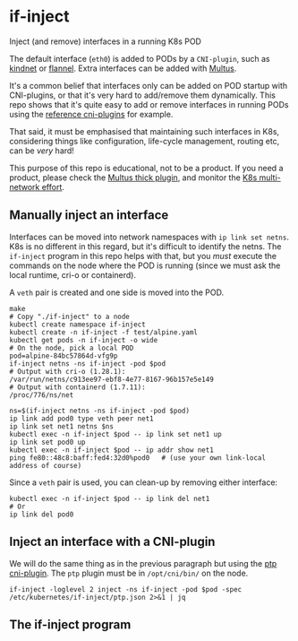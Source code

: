# if-inject

Inject (and remove) interfaces in a running K8s POD

The default interface (`eth0`) is added to PODs by a `CNI-plugin`,
such as [kindnet](https://github.com/aojea/kindnet) or
[flannel](https://github.com/flannel-io/flannel). Extra interfaces can
be added with [Multus](https://github.com/k8snetworkplumbingwg/multus-cni).

It's a common belief that interfaces only can be added on POD startup
with CNI-plugins, or that it's very hard to add/remove them
dynamically. This repo shows that it's quite easy to add or remove
interfaces in running PODs using the [reference cni-plugins](
https://github.com/containernetworking/plugins) for example.

That said, it must be emphasised that maintaining such interfaces in
K8s, considering things like configuration, life-cycle management,
routing etc, can be *very* hard!

This purpose of this repo is educational, not to be a product. If you
need a product, please check the [Multus thick plugin](
https://github.com/k8snetworkplumbingwg/multus-cni), and monitor the
[K8s multi-network effort](
https://github.com/kubernetes/enhancements/pull/3700).



## Manually inject an interface

Interfaces can be moved into network namespaces with `ip link set
netns`.  K8s is no different in this regard, but it's difficult to
identify the netns. The `if-inject` program in this repo helps with
that, but you *must* execute the commands on the node where the POD is
running (since we must ask the local runtime, cri-o or containerd).

A `veth` pair is created and one side is moved into the POD.

```
make
# Copy "./if-inject" to a node 
kubectl create namespace if-inject
kubectl create -n if-inject -f test/alpine.yaml
kubectl get pods -n if-inject -o wide
# On the node, pick a local POD
pod=alpine-84bc57864d-vfg9p
if-inject netns -ns if-inject -pod $pod
# Output with cri-o (1.28.1):
/var/run/netns/c913ee97-ebf8-4e77-8167-96b157e5e149
# Output with containerd (1.7.11):
/proc/776/ns/net

ns=$(if-inject netns -ns if-inject -pod $pod)
ip link add pod0 type veth peer net1
ip link set net1 netns $ns
kubectl exec -n if-inject $pod -- ip link set net1 up
ip link set pod0 up
kubectl exec -n if-inject $pod -- ip addr show net1
ping fe80::48c8:baff:fed4:32d0%pod0   # (use your own link-local address of course)
```

Since a `veth` pair is used, you can clean-up by removing either interface:
```
kubectl exec -n if-inject $pod -- ip link del net1
# Or
ip link del pod0
```


## Inject an interface with a CNI-plugin

We will do the same thing as in the previous paragraph but using the
[ptp cni-plugin](https://www.cni.dev/plugins/current/main/ptp/). The
`ptp` plugin must be in `/opt/cni/bin/` on the node.

```
if-inject -loglevel 2 inject -ns if-inject -pod $pod -spec /etc/kubernetes/if-inject/ptp.json 2>&1 | jq
```


## The if-inject program

